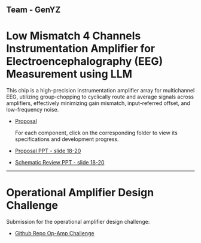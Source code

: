 ## Team - GenYZ

# Low Mismatch 4 Channels Instrumentation Amplifier for Electroencephalography (EEG) Measurement using LLM
This chip is a high-precision instrumentation amplifier array for multichannel EEG, utilizing group-chopping to cyclically route and average signals across amplifiers, effectively minimizing gain mismatch, input-referred offset, and low-frequency noise.

- [Proposal](Proposal.md)

  For each component, click on the corresponding folder to view its specifications and development progress.
- [Proposal PPT - slide 18-20](https://docs.google.com/presentation/d/1PPs22g3QAaJXZ76OtD4wRJLnIo7fuem2/mobilepresent?slide=id.g367eab6aafd_0_32)
- [Schematic Review PPT - slide 18-20](https://docs.google.com/presentation/d/1Z2M5hmTuS0M-AdbpxgV7OtpIEksvYXPr/edit?slide=id.g372278548e5_4_0#slide=id.g372278548e5_4_0https://docs.google.com/presentation/d/1PPs22g3QAaJXZ76OtD4wRJLnIo7fuem2/mobilepresent?slide=id.g367eab6aafd_0_32)

---
# Operational Amplifier Design Challenge 
Submission for the operational amplifier design challenge:
- [Github Repo Op-Amp Challenge](https://github.com/aurxdeqo/GenYZ-GlayoutChallenge)

